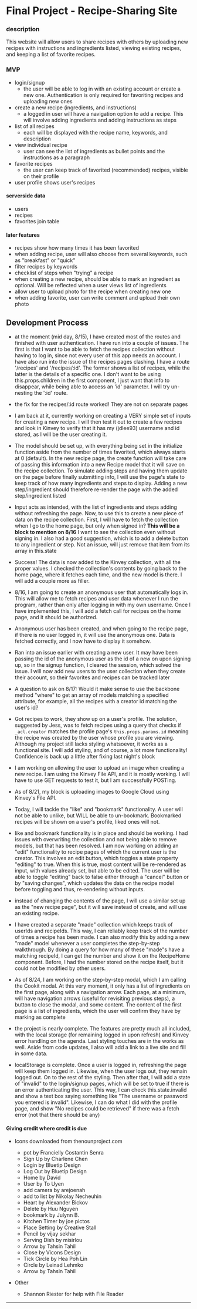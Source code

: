 # Final Project - Recipe-Sharing Site

### description
This website will allow users to share recipes with others by uploading new recipes with instructions and ingredients listed, viewing existing recipes, and keeping a list of favorite recipes.

### MVP
- login/signup
  - the user will be able to log in with an existing account or create a new one. Authentication is only required for favoriting recipes and uploading new ones
- create a new recipe (ingredients, and instructions)
  - a logged in user will have a navigation option to add a recipe. This will involve adding ingredients and adding instructions as steps
- list of all recipes
  - each will be displayed with the recipe name, keywords, and description
- view individual recipe
  - user can see the list of ingredients as bullet points and the instructions as a paragraph
- favorite recipes
  - the user can keep track of favorited (recommended) recipes, visible on their profile
- user profile shows user's recipes

#### serverside data
- users
- recipes
- favorites join table

#### later features
- recipes show how many times it has been favorited
- when adding recipe, user will also choose from several keywords, such as "breakfast" or "quick"
- filter recipes by keywords
- checklist of steps when "trying" a recipe
- when creating a new recipe, should be able to mark an ingredient as optional. Will be reflected when a user views list of ingredients
- allow user to upload photo for the recipe when creating new one
- when adding favorite, user can write comment and upload their own photo






## Development Process
- at the moment (mid day, 8/15), I have created most of the routes and finished with user authentication. I have run into a couple of issues. The first is that I want to be able to fetch the recipes collection without having to log in, since not every user of this app needs an account. I have also run into the issue of the recipes pages clashing. I have a route '/recipes' and '/recipes/:id'. The former shows a list of recipes, while the latter is the details of a specific one. I don't want to be using this.props.children in the first component, I just want that info to disappear, while being able to access an 'id' parameter. I will try un-nesting the ':id' route.

- the fix for the recipes/:id route worked! They are not on separate pages

- I am back at it, currently working on creating a VERY simple set of inputs for creating a new recipe. I will then test it out to create a few recipes and look in Kinvey to verify that it has my (jdlee93) username and id stored, as I will be the user creating it.

- The model should be set up, with everything being set in the initialize function aside from the number of times favorited, which always starts at 0 (default). In the new recipe page, the create function will take care of passing this information into a new Recipe model that it will save on the recipe collection. To simulate adding steps and having them update on the page before finally submitting info, I will use the page's state to keep track of how many ingredients and steps to display. Adding a new step/ingredient should therefore re-render the page with the added step/ingredient listed

- Input acts as intended, with the list of ingredients and steps adding without refreshing the page. Now, to use this to create a new piece of data on the recipe collection. First, I will have to fetch the collection when I go to the home page, but only when signed in? **This will be a block to mention on 8/16** I want to see the collection even without signing in. I also had a good suggestion, which is to add a delete button to any ingredient or step. Not an issue, will just remove that item from its array in this.state

- Success! The data is now added to the Kinvey collection, with all the proper values. I checked the collection's contents by going back to the home page, where it fetches each time, and the new model is there. I will add a couple more as filler.

- 8/16, I am going to create an anonymous user that automatically logs in. This will allow me to fetch recipes and user data whenever I run the program, rather than only after logging in with my own username. Once I have implemented this, I will add a fetch call for recipes on the home page, and it should be authorized.

- Anonymous user has been created, and when going to the recipe page, if there is no user logged in, it will use the anonymous one. Data is fetched correctly, and I now have to display it somehow.

- Ran into an issue earlier with creating a new user. It may have been passing the id of the anonymous user as the id of a new on upon signing up, so in the signup function, I cleared the session, which solved the issue. I will now add new users to the user collection when they create their account, so their favorites and recipes can be tracked later

- A question to ask on 8/17: Would it make sense to use the backbone method "where" to get an array of models matching a specified attribute, for example, all the recipes with a creator id matching the user's id?

- Got recipes to work, they show up on a user's profile. The solution, suggested by Jess, was to fetch recipes using a query that checks if `_acl.creator` matches the profile page's `this.props.params.id` meaning the recipe was created by the user whose profile you are viewing. Although my project still lacks styling whatsoever, it works as a functional site. I will add styling, and of course, a lot more functionality! Confidence is back up a little after fixing last night's block

- I am working on allowing the user to upload an image when creating a new recipe. I am using the Kinvey File API, and it is mostly working. I will have to use GET requests to test it, but I am successfully POSTing.

- As of 8/21, my block is uploading images to Google Cloud using Kinvey's File API.
- Today, I will tackle the "like" and "bookmark" functionality. A user will not be able to unlike, but WILL be able to un-bookmark. Bookmarked recipes will be shown on a user's profile, liked ones will not.

- like and bookmark functionality is in place and should be working. I had issues with overwriting the collection and not being able to remove models, but that has been resolved. I am now working on adding an "edit" functionality to recipe pages of which the current user is the creator. This involves an edit button, which toggles a state property "editing" to true. When this is true, most content will be re-rendered as input, with values already set, but able to be edited. The user will be able to toggle "editing" back to false either through a "cancel" button or by "saving changes", which updates the data on the recipe model before toggling and thus, re-rendering without inputs.

- instead of changing the contents of the page, I will use a similar set up as the "new recipe page", but it will save instead of create, and will use an existing recipe.

- I have created a separate "made" collection which keeps track of userIds and recipeIds. This way, I can reliably keep track of the number of times a recipe has been made. I can also modify this by adding a new "made" model whenever a user completes the step-by-step walkthrough. By doing a query for how many of these "made"s have a matching recipeId, I can get the number and show it on the RecipeHome component. Before, I had the number stored on the recipe itself, but it could not be modified by other users.

- As of 8/24, I am working on the step-by-step modal, which I am calling the Cookit modal. At this very moment, it only has a list of ingredients on the first page, along with a navigation arrow. Each page, at a minimum, will have navigation arrows (useful for revisiting previous steps), a button to close the modal, and some content. The content of the first page is a list of ingredients, which the user will confirm they have by marking as complete

- the project is nearly complete. The features are pretty much all included, with the local storage (for remaining logged in upon refresh) and Kinvey error handling on the agenda. Last styling touches are in the works as well. Aside from code updates, I also will add a link to a live site and fill in some data.

- localStorage is complete. Once a user is logged in, refreshing the page will keep them logged in. Likewise, when the user logs out, they remain logged out. On to the rest of the styling. Then after that, I will add a state of "invalid" to the login/signup pages, which will be set to true if there is an error authenticating the user. This way, I can check this.state.invalid and show a text box saying something like "The username or password you entered is invalid". Likewise, I can do what I did with the profile page, and show "No recipes could be retrieved" if there was a fetch error (not that there should be any)

#### Giving credit where credit is due
- Icons downloaded from thenounproject.com
  - pot by Francielly Costantin Senra
  - Sign Up by Charlene Chen
  - Login by Bluetip Design
  - Log Out by Bluetip Design
  - Home by David
  - User by To Uyen
  - add camera by arejoenah
  - add to list by Nikolay Necheuhin
  - Heart by Alexander Bickov
  - Delete by Huu Nguyen
  - bookmark by Julynn B.
  - Kitchen Timer by joe pictos
  - Place Setting by Creative Stall
  - Pencil by vijay sekhar
  - Serving Dish by misirlou
  - Arrow by Tahsin Tahil
  - Close by Vicons Design
  - Tick Circle by Hea Poh Lin
  - Circle by Leinad Lehmko
  - Arrow by Tahsin Tahil

- Other
  - Shannon Riester for help with File Reader









*******************************************************
